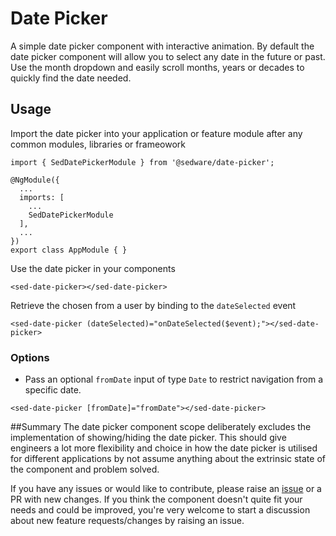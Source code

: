 # Date Picker

A simple date picker component with interactive animation.
By default the date picker component will allow you to select any date in the future or past.
Use the month dropdown and easily scroll months, years or decades to quickly find the date needed. 

## Usage
Import the date picker into your application or feature module after any common modules, libraries or frameowork

```
import { SedDatePickerModule } from '@sedware/date-picker';

@NgModule({
  ...
  imports: [
    ...
    SedDatePickerModule
  ],
  ...
})
export class AppModule { }
```

Use the date picker in your components

```
<sed-date-picker></sed-date-picker>
```

Retrieve the chosen from a user by binding to the `dateSelected` event

```
<sed-date-picker (dateSelected)="onDateSelected($event);"></sed-date-picker>
```

### Options
- Pass an optional `fromDate` input of type `Date` to restrict navigation from a specific date. 

```
<sed-date-picker [fromDate]="fromDate"></sed-date-picker>
```

##Summary
The date picker component scope deliberately excludes the implementation of showing/hiding the date picker.
This should give engineers a lot more flexibility and choice in how the date picker is utilised for different 
applications by not assume anything about the extrinsic state of the component and problem solved.

If you have any issues or would like to contribute, please raise an 
[issue](https://github.com/saedwards/sed-date-picker/issues) or a PR with new changes.
If you think the component doesn't quite fit your needs and could be improved, you're very welcome to start 
a discussion about new feature requests/changes by raising an issue.
